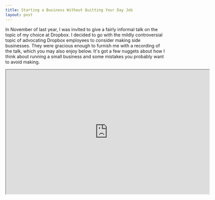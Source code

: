 ```yaml
---
title: Starting a Business Without Quitting Your Day Job
layout: post
---
```


In November of last year, I was invited to give a fairly informal talk on the
topic of my choice at Dropbox. I decided to go with the mildly controversial
topic of advocating Dropbox employees to consider making side businesses.
They were gracious enough to furnish me with a recording of the talk, which you
may also enjoy below. It's got a few nuggets about how I think about running a
small business and some mistakes you probably want to avoid making.

<iframe title="YouTube video player"
        class="youtube-player"
        width="640"
        height="390"
        src="https://www.youtube.com/embed/J8UwcyYT3z0?rel=0">
</iframe>


